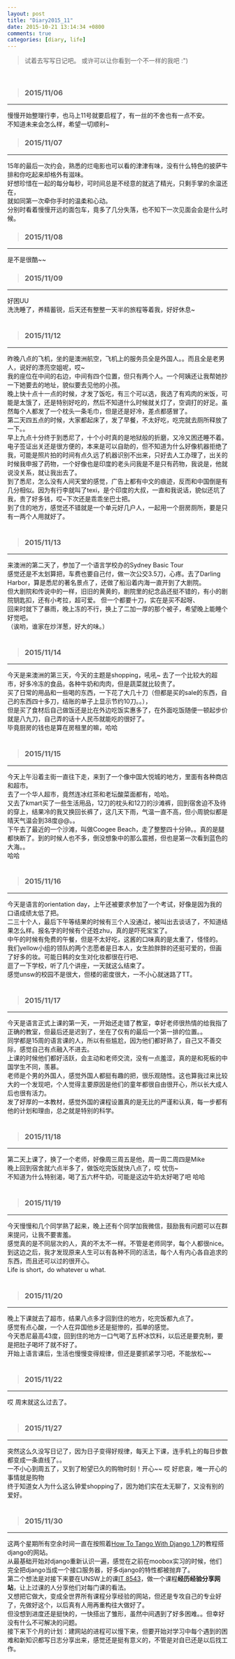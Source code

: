 ```yaml
---
layout: post
title: "Diary2015_11"
date: 2015-10-21 13:14:34 +0800
comments: true
categories: [diary, life]
---
```


> 试着去写写日记吧。 或许可以让你看到一个不一样的我吧 :")  

<!--more-->
<br>   

>### 2015/11/06 ###
----------
慢慢开始整理行李，也马上11号就要启程了，有一丝的不舍也有一点不安。     
不知道未来会怎么样，希望一切顺利~   
<img  style="max-height:500px" class="lazy" data-original="/images/blog/151101_diary/weather.PNG">
<br> 

>### 2015/11/07 ###
----------
15年的最后一次约会，熟悉的烂电影也可以看的津津有味，没有什么特色的披萨牛排和你吃起来却格外有滋味。       
好想珍惜在一起的每分每秒，可时间总是不经意的就逃了精光，只剩手掌的余温还在，    
就如同第一次牵你手时的温柔和心动。    
分别时看着慢慢开远的面包车，竟多了几分失落，也不知下一次见面会会是什么时候。    
<img  style="max-height:400px" class="lazy" data-original="/images/blog/151101_diary/diet.JPG">
<br> 

>### 2015/11/08 ###
----------
是不是很酷~~   
<img  style="max-height:500px" class="lazy" data-original="/images/blog/151101_diary/profile.JPG">
<br> 

>### 2015/11/09 ###
----------
好困UU    
洗洗睡了，养精蓄锐，后天还有整整一天半的旅程等着我，好好休息~    
<br> 

>### 2015/11/12 ###
----------
昨晚八点的飞机，坐的是澳洲航空，飞机上的服务员全是外国人。。而且全是老男人，说好的漂亮空姐呢，哎~   
我的座位在中间的右边，中间有四个位置，但只有两个人。一个阿姨还让我帮她抄一下她要去的地址，貌似要去见他的小孩。    
晚上快十点十一点的时候，才发了饭吃，有三个可以选，我选了有鸡肉的米饭，可能是太饿了，还是特别好吃的，然后不知道什么时候就关灯了，空调打的好足。虽然每个人都发了一个枕头一条毛巾，但是还是好冷，差点都感冒了。   
第二天四五点的时候，大家都起床了，发了早餐，不太好吃，吃完就去厕所释放了一下。。    
早上九点十分终于到悉尼了，十个小时真的是地狱般的折磨，又冷又困还睡不着。   
电子签证出关还是很方便的，本来是可以自助的，但不知道为什么好像机器拒绝了我，可能是照片拍的时间有点久远了机器识别不出来，只好去人工办理了，出关的时候我申报了药物，一个好像也是印度的老头问我是不是只有药物，我说是，他就说没关系，就让我出去了。    
到了悉尼，怎么没有人间天堂的感觉，广告上都有中文的痕迹，反而和中国倒是有几分相似。因为有行李就叫了texi，是个印度的大叔，一直和我说话，貌似还坑了我，贵了好多钱，哎~下次还是乖乖坐巴士把。     
到了住的地方，感觉还不错就是一个单元好几户人，一起用一个厨房厕所，要是只有一两个人用就好了。         
<img  style="max-height:400px" class="lazy" data-original="/images/blog/151101_diary/airdinner.JPG">   
<br> 

>### 2015/11/13 ###
----------
来澳洲的第二天了，参加了一个语言学校办的Sydney Basic Tour     
感觉还是不太划算把，车费也要自己付，做一次公交3.5刀，心疼。去了Darling Harbor，算是悉尼的著名景点了，还做了船沿着内海一直开到了大剧院。    
但大剧院和传说中的一样，旧旧的黄黄的，剧院里的纪念品还挺不错的，有小的剧院钥匙扣，还有小考拉，超可爱。 但一个都要十刀，实在是买不起呀、   
回来时就下了暴雨，晚上冻的不行，换上了二加一厚的那个被子，希望晚上能睡个好觉吧。    
（诶哟，谁家在炒洋葱，好大的味。）    
<img  style="max-height:400px" class="lazy" data-original="/images/blog/151101_diary/sydney.JPG">    
<br> 

>### 2015/11/14 ###
----------
今天是来澳洲的第三天，今天的主题是shopping，吼吼~ 去了一个比较大的超市，好多冷冻的食品，各种牛奶和肉肉，但是蔬菜就比较贵了。    
买了日常的用品和一些喝的东西，一下花了大几十刀（但都是买的sale的东西，自己的东西四十多刀，结账的单子上显示节约10刀。。），    
但是买了食材后自己做饭还是比在外边吃饭实惠多了，在外面吃饭随便一顿起步价就是八九刀，自己弄的话十人民币就能吃的很好了。   
毕竟厨房的钱也是算在房租里的嘛，哈哈   
<img  style="max-height:500px" class="lazy" data-original="/images/blog/151101_diary/vegetable.JPG">    
<br> 

>### 2015/11/15 ###
----------
今天上午沿着主街一直往下走，来到了一个像中国大悦城的地方，里面有各种商店和超市。   
去了一个华人超市，竟然连冰红茶和老坛酸菜面都有，哈哈。    
<img  style="max-height:500px" class="lazy" data-original="/images/blog/151101_diary/1115-1.JPG">    
又去了kmart买了一些生活用品，12刀的枕头和12刀的沙滩裤，回到宿舍迫不及待的穿上，结果冷的我又换回长裤了，这几天下雨，气温一直不高，但小周貌似都是晴天气温会到38度@@。。    
下午去了最近的一个沙滩，叫做Coogee Beach，走了整整四十分钟。。真的是腿都快断了。到的时候人也不多，倒没想象中的那么震撼，但也是第一次看到蓝色的大海。。    
哈哈     
<img style="max-height:400px" class="lazy" data-original="/images/blog/151101_diary/1115-2.JPG">    
<br> 

>### 2015/11/16 ###
----------
今天是语言的orientation day，上午还被要求参加了一个考试，好像是因为我的口语成绩太低了把。    
二三十个人，最后下午等结果的时候有三个人没通过，被叫出去谈话了，不知道结果怎么样。报名字的时候有个还姓zhu，真的是吓死宝宝了。   
中午的时候有免费的午餐，但是不太好吃，这酱的口味真的是太重了，怪怪的。    
我们yellow小组的领队的两个志愿者是日本人，女生脸胖胖的还挺可爱的，但画了好多的妆。可能日韩的女生对化妆都很在行吧、    
逛了一下学校，听了几个讲座，一天就这么结束了。    
感觉unsw的校园不是很大，但楼的密度很大，一不小心就迷路了TT。      
<img style="max-height:400px" class="lazy" data-original="/images/blog/151101_diary/1116-1.JPG">   
<br> 

>### 2015/11/17 ###
----------
今天是语言正式上课的第一天，一开始还走错了教室，幸好老师很热情的给我指了正确的教室，但最后还是迟到了，坐在了仅有的最后一个第一排的位置。。      
同学都是15周的语言课的人，所以有些尴尬，因为他们都好熟了，自己又不善交际，感觉自己有点融入不进去。    
上课的时候他们都好活跃，会主动和老师交流，没有一点羞涩，真的是和死板的中国学生不同，羡慕。    
老师是个男的外国人，感觉外国人都挺有趣的把，很乐观随性。这也算我过来比较大的一个发现吧，个人觉得主要原因是他们的童年都很自由很开心，所以长大成人后也很有活力。   
发了好厚的一本教材，感觉外国的课程设置真的是无比的严谨和认真，每一步都有他的计划和理由，总之就是特别的科学。    
<img style="max-height:500px" class="lazy" data-original="/images/blog/151101_diary/1117.JPG">   
<br> 

>### 2015/11/18 ###
----------
第二天上课了，换了一个老师，好像周三周五是他，周一周二周四是Mike    
晚上回到宿舍就六点半多了，做饭吃完饭就快八点了，哎 忧伤~    
不知道为什么特别渴，喝了五六杯牛奶，可能是这边牛奶太好喝了吧 哈哈   
<img style="max-height:400px" class="lazy" data-original="/images/blog/151101_diary/ueectimetable.jpg">   
<br> 

>### 2015/11/19 ###
----------
今天慢慢和几个同学熟了起来，晚上还有个同学加我微信，鼓励我有问题可以在群来提问，让我不要害羞。    
感觉真的是不同层次的人，真的不太不一样。不管是老师同学，每个人都很nice。    
到这边之后，我才发现原来人生可以有各种不同的活法，每个人有内心各自追求的东西，而且还可以过的很开心。   
Life is short，do whatever u what.     
<br> 

>### 2015/11/20 ###
----------
晚上下课就去了超市，结果八点多才回到住的地方，吃完饭都九点了。    
感觉有点心酸，一个人在异国他乡还是挺惨的，孤单的感觉。    
今天悉尼最高43度，回到住的地方一口气喝了五杯冰饮料，以后还是要克制，要是把肚子喝坏了就不好了。    
开始上语言课后，生活也慢慢变得规律，但还是要抓紧学习吧，不能放松~~    
<img style="max-height:500px" class="lazy" data-original="/images/blog/151101_diary/1120_room.JPG">   
<br> 

>### 2015/11/22 ###
----------
哎 周末就这么过去了。    
<br> 

>### 2015/11/27 ###
----------
突然这么久没写日记了，因为日子变得好规律，每天上下课，连手机上的每日步数都变成一条直线了。。    
一不小心到周五了，又到了盼望已久的购物时刻！开心~~ 哎  好悲哀，唯一开心的事情就是购物     
终于知道女人为什么这么钟爱shopping了，因为她们实在太无聊了，又没有别的爱好。    
<img style="max-height:400px" class="lazy" data-original="/images/blog/151101_diary/1127-1.JPG">   
<br> 

>### 2015/11/30 ###
----------
这两个星期所有空余时间一直在按照着[How To Tango With Django 1.7](http://www.tangowithdjango.com/book17/)的教程搭django的网站。   
从最基础开始对django重新认识一遍，感觉在之前在moobox实习的时候，他们完全把django当成一个接口服务器，好多django的特性都被抛弃了。   
第二个想法是对接下来要在UNSW上的课[IT 8543](http://www.cse.unsw.edu.au/studying-at-unsw/postgraduate-coursework/master-information-technology/)，做一个课程**经历经验分享网站**，让上过课的人分享他们对每门课的看法。   
又想把它做大，变成全世界所有课程分享经验的网站，但还是专攻自己的专业好了，先做好这个，以后真有人用再重构往大做好了。    
但没想到进度还是挺快的，一快搭出了雏形，虽然中间遇到了好多困难。。但幸好没有什么不可解决的问题。    
接下来下个月的计划：建网站的进程可以慢下来，但要开始对学习中每个遇到的困难和新知识都写日志分享出来，感觉还是挺有意义的，不管是对自已还是以后找工作。   
<img style="max-height:500px" class="lazy" data-original="/images/blog/151101_diary/1129-1.jpg">   
<br> 
